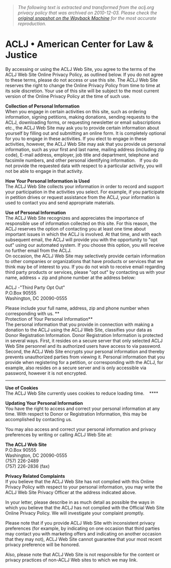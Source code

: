 > *The following text is extracted and transformed from the aclj.org privacy policy that was archived on 2010-12-03. Please check the [original snapshot on the Wayback Machine](https://web.archive.org/web/20101203131808id_/http%3A//www.aclj.org/Privacy.aspx) for the most accurate reproduction.*

# ACLJ • American Center for Law & Justice

By accessing or using the ACLJ Web Site, you agree to the terms of the ACLJ Web Site Online Privacy Policy, as outlined below. If you do not agree to these terms, please do not access or use this site. The ACLJ Web Site reserves the right to change the Online Privacy Policy from time to time at its sole discretion. Your use of this site will be subject to the most current version of the Online Privacy Policy at the time of such use.

**Collection of Personal Information**  
When you engage in certain activities on this site, such as ordering information, signing petitions, making donations, sending requests to the ACLJ, downloading forms, or requesting newsletter or email subscriptions etc., the ACLJ Web Site may ask you to provide certain information about yourself by filling out and submitting an online form. It is completely optional for you to engage in these activities. If you elect to engage in these activities, however, the ACLJ Web Site may ask that you provide us personal information, such as your first and last name, mailing address (including zip code), E-mail address, employer, job title and department, telephone and facsimile numbers, and other personal identifying information.   If you do not provide the requested data with respect to a particular activity, you will not be able to engage in that activity.

**How Your Personal Information is Used**  
The ACLJ Web Site collects your information in order to record and support your participation in the activities you select. For example, if you participate in petition drives or request assistance from the ACLJ, your information is used to contact you and send appropriate materials.

**Use of Personal Information**  
The ACLJ Web Site recognizes and appreciates the importance of responsible use of information collected on this site. For this reason, the ACLJ reserves the option of contacting you at least one time about important issues in which the ACLJ is involved. At that time, and with each subsequent email, the ACLJ will provide you with the opportunity to "opt out" using our automated system. If you choose this option, you will receive no further email from the ACLJ.   
On occasion, the ACLJ Web Site may selectively provide certain information to other companies or organizations that have products or services that we think may be of interest to you. If you do not wish to receive email regarding third party products or services, please "opt out" by contacting us with your name, address + zip and phone number at the address below:

ACLJ -"Third Party Opt Out"   
P.O.Box 90555  
Washington, DC 20090-0555

Please include your full name, address, zip and phone number when corresponding with us. **  
Protection of Your Personal Information**  
The personal information that you provide in connection with making a donation to the ACLJ using the ACLJ Web Site, classifies your data as Donor Registration Information. Donor Registration Information is protected in several ways. First, it resides on a secure server that only selected ACLJ Web Site personnel and its authorized users have access to via password. Second, the ACLJ Web Site encrypts your personal information and thereby prevents unauthorized parties from viewing it. Personal information that you provide when registering for a petition, or corresponding with the ACLJ, for example, also resides on a secure server and is only accessible via password, however it is not encrypted.   
****

**Use of Cookies**  
The ACLJ Web Site currently uses cookies to reduce loading time.    ****

**Updating Your Personal Information**  
You have the right to access and correct your personal information at any time. With respect to Donor or Registration Information, this may be accomplished by contacting us.      

You may also access and correct your personal information and privacy preferences by writing or calling ACLJ Web Site at:

**The ACLJ Web Site**  
P.O.Box 90555  
Washington, DC 20090-0555  
(757) 226-2489  
(757) 226-2836 (fax)

**Privacy Related Complaints**  
If you believe that the ACLJ Web Site has not complied with this Online Privacy Policy with respect to your personal information, you may write the ACLJ Web Site Privacy Officer at the address indicated above. 

In your letter, please describe in as much detail as possible the ways in which you believe that the ACLJ has not complied with the Official Web Site Online Privacy Policy. We will investigate your complaint promptly.

Please note that if you provide ACLJ Web Site with inconsistent privacy preferences (for example, by indicating on one occasion that third parties may contact you with marketing offers and indicating on another occasion that they may not), ACLJ Web Site cannot guarantee that your most recent privacy preference will be honored.

Also, please note that ACLJ Web Site is not responsible for the content or privacy practices of non-ACLJ Web sites to which we may link.
